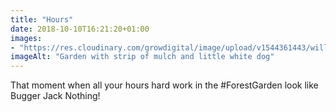 ```yaml
---
title: "Hours"
date: 2018-10-10T16:21:20+01:00
images: 
- "https://res.cloudinary.com/growdigital/image/upload/v1544361443/willow-walk-45225614731.jpg"
imageAlt: "Garden with strip of mulch and little white dog"
---
```


That moment when all your hours hard work in the #ForestGarden look like Bugger Jack Nothing!

